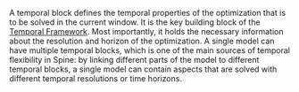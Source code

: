 A temporal block defines the temporal properties of the optimization that is to be solved in the current window. It is the key building block of the [Temporal Framework](@ref). Most importantly, it holds the necessary information about the resolution and horizon of the optimization. A single model can have multiple temporal blocks, which is one of the main sources of temporal flexibility in Spine: by linking different parts of the model to different temporal blocks, a single model can contain aspects that are solved with different temporal resolutions or time horizons.
